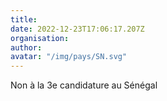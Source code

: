 ```yaml
---
title: 
date: 2022-12-23T17:06:17.207Z
organisation: 
author: 
avatar: "/img/pays/SN.svg"
---
```


Non à la 3e candidature au Sénégal 